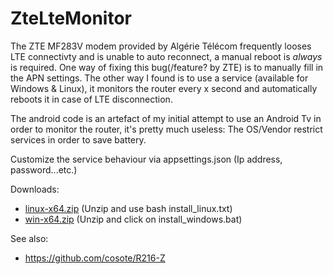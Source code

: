 # ZteLteMonitor

The ZTE MF283V modem provided by Algérie Télécom frequently looses LTE connectivty and is unable to auto reconnect, a manual reboot is *always* is required.
One way of fixing this bug(/feature? by ZTE) is to manually fill in the APN settings. The other way I found is to use a service (available for Windows & Linux), it monitors the router every x second and automatically reboots it in case of LTE disconnection.

The android code is an artefact of my initial attempt to use an Android Tv in order to monitor the router, it's pretty much useless: The OS/Vendor restrict services in order to save battery.

Customize the service behaviour via appsettings.json (Ip address, password...etc.)

Downloads:
- <a href="https://github.com/sferhah/ZteLteMonitor/releases/download/v1/linux-x64.zip">linux-x64.zip</a> (Unzip and use bash install_linux.txt)
- <a href="https://github.com/sferhah/ZteLteMonitor/releases/download/v1/win-x64.zip">win-x64.zip</a> (Unzip and click on install_windows.bat)

See also:
- https://github.com/cosote/R216-Z

